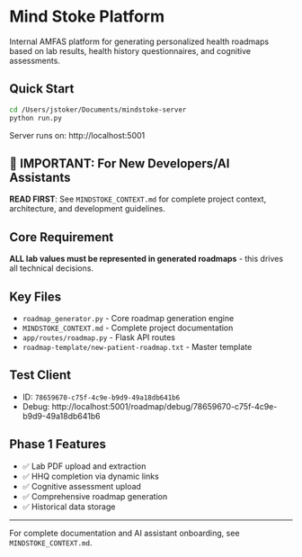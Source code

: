 # Mind Stoke Platform

Internal AMFAS platform for generating personalized health roadmaps based on lab results, health history questionnaires, and cognitive assessments.

## Quick Start

```bash
cd /Users/jstoker/Documents/mindstoke-server
python run.py
```

Server runs on: http://localhost:5001

## 🚨 IMPORTANT: For New Developers/AI Assistants

**READ FIRST**: See `MINDSTOKE_CONTEXT.md` for complete project context, architecture, and development guidelines.

## Core Requirement
**ALL lab values must be represented in generated roadmaps** - this drives all technical decisions.

## Key Files
- `roadmap_generator.py` - Core roadmap generation engine
- `MINDSTOKE_CONTEXT.md` - Complete project documentation
- `app/routes/roadmap.py` - Flask API routes
- `roadmap-template/new-patient-roadmap.txt` - Master template

## Test Client
- ID: `78659670-c75f-4c9e-b9d9-49a18db641b6`
- Debug: http://localhost:5001/roadmap/debug/78659670-c75f-4c9e-b9d9-49a18db641b6

## Phase 1 Features
- ✅ Lab PDF upload and extraction
- ✅ HHQ completion via dynamic links  
- ✅ Cognitive assessment upload
- ✅ Comprehensive roadmap generation
- ✅ Historical data storage

---

For complete documentation and AI assistant onboarding, see `MINDSTOKE_CONTEXT.md`. 